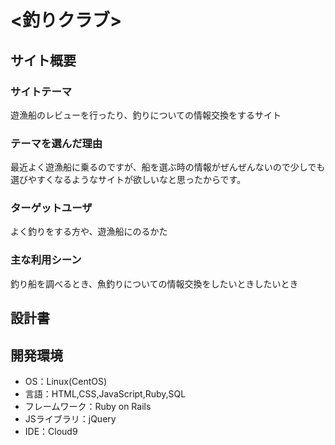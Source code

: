 # <釣りクラブ>

## サイト概要
### サイトテーマ
遊漁船のレビューを行ったり、釣りについての情報交換をするサイト
### テーマを選んだ理由
最近よく遊漁船に乗るのですが、船を選ぶ時の情報がぜんぜんないので少しでも選びやすくなるようなサイトが欲しいなと思ったからです。

### ターゲットユーザ
よく釣りをする方や、遊漁船にのるかた

### 主な利用シーン
釣り船を調べるとき、魚釣りについての情報交換をしたいときしたいとき

## 設計書


## 開発環境
- OS：Linux(CentOS)
- 言語：HTML,CSS,JavaScript,Ruby,SQL
- フレームワーク：Ruby on Rails
- JSライブラリ：jQuery
- IDE：Cloud9
